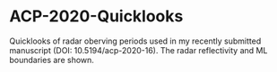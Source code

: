 # ACP-2020-Quicklooks
Quicklooks of radar oberving periods used in my recently submitted manuscript (DOI: 10.5194/acp-2020-16). The radar reflectivity and ML boundaries are shown.
